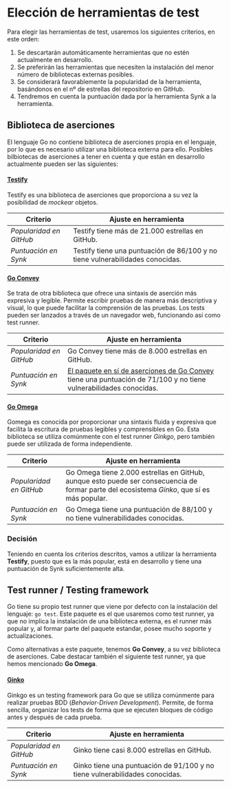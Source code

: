 # Elección de herramientas de test

Para elegir las herramientas de test, usaremos los siguientes criterios, en este orden:

 1. Se descartarán automáticamente herramientas que no estén actualmente en desarrollo.
 2. Se preferirán las herramientas que necesiten la instalación del menor número de bibliotecas externas posibles.
 3. Se considerará favorablemente la popularidad de la herramienta, basándonos en el nº de estrellas del repositorio en GitHub.
 4. Tendremos en cuenta la puntuación dada por la herramienta Synk a la herramienta.

## Biblioteca de aserciones

El lenguaje Go no contiene biblioteca de aserciones propia en el lenguaje, por lo que es necesario utilizar una biblioteca externa para ello.
Posibles bilbiotecas de aserciones a tener en cuenta y que están en desarrollo actualmente pueden ser las siguientes:

#### [Testify](https://github.com/stretchr/testify)

Testify es una biblioteca de aserciones que proporciona a su vez la posibilidad de *mockear* objetos. 

| Criterio              | Ajuste en herramienta | 
|------------------------|-----------------------|
| *Popularidad en GitHub* | Testify tiene más de 21.000 estrellas en GitHub. |
| *Puntuación en Synk* | Testify tiene una puntuación de 86/100 y no tiene vulnerabilidades conocidas. |

#### [Go Convey](https://github.com/smartystreets/goconvey)

 Se trata de otra biblioteca que ofrece una sintaxis de aserción más expresiva y legible. Permite escribir pruebas de manera más descriptiva y visual, lo que puede facilitar la comprensión de las pruebas. Los tests pueden ser lanzados a través de un navegador web, funcionando así como test runner.

| Criterio              | Ajuste en herramienta | 
|------------------------|-----------------------|
| *Popularidad en GitHub* | Go Convey tiene más de 8.000 estrellas en GitHub. |
| *Puntuación en Synk* | [El paquete en sí de aserciones de Go Convey](https://github.com/smarty/assertions) tiene una puntuación de 71/100 y no tiene vulnerabilidades conocidas. |

#### [Go Omega](https://github.com/onsi/gomega)

Gomega es conocida por proporcionar una sintaxis fluida y expresiva que facilita la escritura de pruebas legibles y comprensibles en Go. Esta biblioteca se utiliza comúnmente con el test runner *Ginkgo*, pero también puede ser utilizada de forma independiente.

| Criterio              | Ajuste en herramienta | 
|------------------------|-----------------------|
| *Popularidad en GitHub* | Go Omega tiene 2.000 estrellas en GitHub, aunque esto puede ser consecuencia de formar parte del ecosistema *Ginko*, que sí es más popular. |
| *Puntuación en Synk* | Go Omega tiene una puntuación de 88/100 y no tiene vulnerabilidades conocidas. |

### Decisión

Teniendo en cuenta los criterios descritos, vamos a utilizar la herramienta **Testify**, puesto que es la más popular, está en desarrollo y tiene una puntuación de Synk suficientemente alta.

## Test runner / Testing framework

Go tiene su propio test runner que viene por defecto con la instalación del lenguaje: `go test`. Este paquete es el que usaremos como test runner, ya que no implica la instalación
de una biblioteca externa, es el runner más popular y, al formar parte del paquete estandar, posee mucho soporte y actualizaciones.


Como alternativas a este paquete, tenemos **Go Convey**, a su vez biblioteca de aserciones. Cabe destacar también el siguiente test runner, ya que hemos mencionado **Go Omega**.

#### [Ginko](https://github.com/onsi/ginkgo)

Ginkgo es un testing framework para Go que se utiliza comúnmente para realizar pruebas BDD (*Behavior-Driven Development*). Permite, de forma sencilla, organizar los tests de forma
que se ejecuten bloques de código antes y después de cada prueba.

| Criterio              | Ajuste en herramienta | 
|------------------------|-----------------------|
| *Popularidad en GitHub* | Ginko tiene casi 8.000 estrellas en GitHub. |
| *Puntuación en Synk* | Ginko tiene una puntuación de 91/100 y no tiene vulnerabilidades conocidas. |
